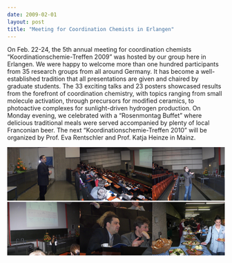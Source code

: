 ```yaml
---
date: 2009-02-01
layout: post
title: "Meeting for Coordination Chemists in Erlangen"
---
```


On Feb. 22-24, the 5th annual meeting for coordination chemists “Koordinationschemie-Treffen 2009” was hosted by our group here in Erlangen.
We were happy to welcome more than one hundred participants from 35 research groups from all around Germany. 
It has become a well-established tradition that all presentations are given and chaired by graduate students. 
The 33 exciting talks and 23 posters showcased results from the forefront of coordination chemistry, with topics ranging from small molecule activation, through precursors for modified ceramics, to  photoactive complexes for sunlight-driven hydrogen production. 
On Monday evening, we celebrated with a “Rosenmontag Buffet” where delicious traditional meals were served accompanied by plenty of local Franconian beer. 
The next  “Koordinationschemie-Treffen 2010” will be organized by Prof. Eva Rentschler and Prof. Katja Heinze in Mainz.

![Koordinationstreffen](/assets/img/2017/Koordinationstreffen_1.png)
![Koordinationstreffen](/assets/img/2017/Koordinationstreffen_2.png)